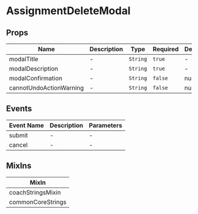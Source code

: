 # AssignmentDeleteModal

## Props

<!-- @vuese:AssignmentDeleteModal:props:start -->
|Name|Description|Type|Required|Default|
|---|---|---|---|---|
|modalTitle|-|`String`|`true`|-|
|modalDescription|-|`String`|`true`|-|
|modalConfirmation|-|`String`|`false`|null|
|cannotUndoActionWarning|-|`String`|`false`|null|

<!-- @vuese:AssignmentDeleteModal:props:end -->


## Events

<!-- @vuese:AssignmentDeleteModal:events:start -->
|Event Name|Description|Parameters|
|---|---|---|
|submit|-|-|
|cancel|-|-|

<!-- @vuese:AssignmentDeleteModal:events:end -->


## MixIns

<!-- @vuese:AssignmentDeleteModal:mixIns:start -->
|MixIn|
|---|
|coachStringsMixin|
|commonCoreStrings|

<!-- @vuese:AssignmentDeleteModal:mixIns:end -->
